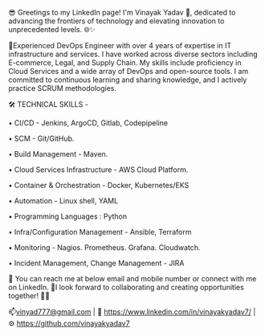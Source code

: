 <!---
vinayaky7/vinayaky7 is a ✨ special ✨ repository because its `README.md` (this file) appears on your GitHub profile.
You can click the Preview link to take a look at your changes.
--->

😎 Greetings to my LinkedIn page! I'm Vinayak Yadav 👋, dedicated to advancing the frontiers of technology and elevating innovation to unprecedented levels. 🌐✨


👀Experienced DevOps Engineer with over 4 years of expertise in IT infrastructure and services. I have worked across diverse sectors including E-commerce, Legal, and Supply Chain. My skills include proficiency in Cloud Services and a wide array of DevOps and open-source tools. I am committed to continuous learning and sharing knowledge, and I actively practice SCRUM methodologies.

🛠️ TECHNICAL SKILLS -

• CI/CD - Jenkins, ArgoCD, Gitlab, Codepipeline

• SCM - Git/GitHub.

• Build Management - Maven.

• Cloud Services Infrastructure - AWS Cloud Platform.

• Container & Orchestration - Docker, Kubernetes/EKS

• Automation - Linux shell, YAML

• Programming Languages : Python

• Infra/Configuration Management - Ansible, Terraform

• Monitoring - Nagios. Prometheus. Grafana. Cloudwatch.

• Incident Management, Change Management - JIRA

🌱 You can reach me at below email and mobile number or connect with me on LinkedIn. 💞️I look forward to collaborating and creating opportunities together! 🚀✨

📫vinyad777@gmail.com | 🔗 https://www.linkedin.com/in/vinayakyadav7/ | ⚙️ https://github.com/vinayakyadav7
